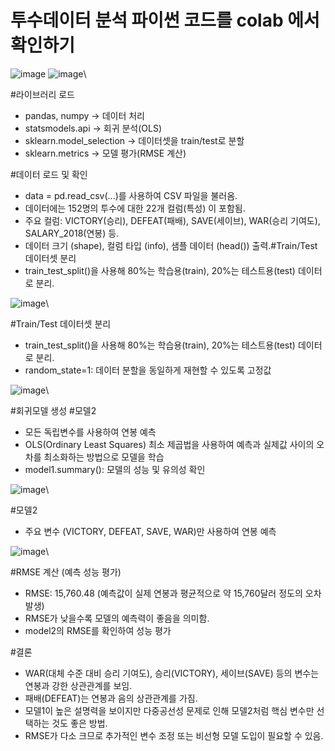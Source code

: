 # 투수데이터 분석 파이썬 코드를 colab 에서 확인하기
![image](https://github.com/user-attachments/assets/267e7249-d924-4bda-be51-8ab5ee1e1df3)
![image](https://github.com/user-attachments/assets/4a008b5c-d94d-4db4-a42e-b902da96e1bb)\

#라이브러리 로드
- pandas, numpy → 데이터 처리
- statsmodels.api → 회귀 분석(OLS)
- sklearn.model_selection → 데이터셋을 train/test로 분할
- sklearn.metrics → 모델 평가(RMSE 계산)

#데이터 로드 및 확인
- data = pd.read_csv(...)를 사용하여 CSV 파일을 불러옴.
- 데이터에는 152명의 투수에 대한 22개 컬럼(특성) 이 포함됨.
- 주요 컬럼: VICTORY(승리), DEFEAT(패배), SAVE(세이브), WAR(승리 기여도), SALARY_2018(연봉) 등.
- 데이터 크기 (shape), 컬럼 타입 (info), 샘플 데이터 (head()) 출력.#Train/Test 데이터셋 분리
- train_test_split()을 사용해 80%는 학습용(train), 20%는 테스트용(test) 데이터로 분리.

![image](https://github.com/user-attachments/assets/b023997d-de8a-449f-a232-152e1b436bfb)\

#Train/Test 데이터셋 분리
- train_test_split()을 사용해 80%는 학습용(train), 20%는 테스트용(test) 데이터로 분리.
- random_state=1: 데이터 분할을 동일하게 재현할 수 있도록 고정값

![image](https://github.com/user-attachments/assets/2604384a-6938-4128-915c-1644014d3f14)\

#회귀모델 생성
#모델2
- 모든 독립변수를 사용하여 연봉 예측
- OLS(Ordinary Least Squares) 최소 제곱법을 사용하여 예측과 실제값 사이의 오차를 최소화하는 방법으로 모델을 학습
- model1.summary(): 모델의 성능 및 유의성 확인

![image](https://github.com/user-attachments/assets/756b17ac-c98e-47ff-801a-08007aaf709e)\

#모델2
- 주요 변수 (VICTORY, DEFEAT, SAVE, WAR)만 사용하여 연봉 예측

![image](https://github.com/user-attachments/assets/dba4aa63-4dd7-4f2a-b95c-db16a0fef292)\

#RMSE 계산 (예측 성능 평가)
- RMSE: 15,760.48 (예측값이 실제 연봉과 평균적으로 약 15,760달러 정도의 오차 발생)
- RMSE가 낮을수록 모델의 예측력이 좋음을 의미함.
- model2의 RMSE를 확인하여 성능 평가

#결론
- WAR(대체 수준 대비 승리 기여도), 승리(VICTORY), 세이브(SAVE) 등의 변수는 연봉과 강한 상관관계를 보임.
- 패배(DEFEAT)는 연봉과 음의 상관관계를 가짐.
- 모델1이 높은 설명력을 보이지만 다중공선성 문제로 인해 모델2처럼 핵심 변수만 선택하는 것도 좋은 방법.
- RMSE가 다소 크므로 추가적인 변수 조정 또는 비선형 모델 도입이 필요할 수 있음.
